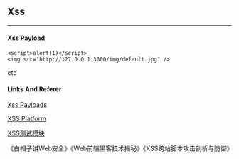 ## Xss

----

#### Xss Payload

```
<script>alert(1)</script>
<img src="http://127.0.0.1:3000/img/default.jpg" />
```
etc



#### Links And Referer

[Xss Payloads](https://www.google.com/search?q=xss+payload)

[XSS Platform](https://www.google.com/search?q=xss+platform)

[XSS测试模块](http://www.1oad.com/app/payloads.php)

《白帽子讲Web安全》《Web前端黑客技术揭秘》《XSS跨站脚本攻击剖析与防御》
